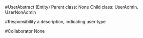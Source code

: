 #UserAbstract (Entity)
Parent class: None
Child class: UserAdmin. UserNonAdmin

#Responsibility
a description, indicating user type

#Collaborator
None